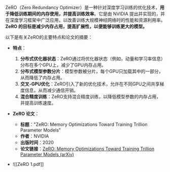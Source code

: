ZeRO（Zero Redundancy Optimizer）是一种针对深度学习训练的优化技术，**用于降低训练期间的内存使用，并提高训练效率**。它是由 NVIDIA 提出并实现的，并在深度学习框架中广泛应用，以改善训练大规模神经网络时的性能和资源利用率。**ZeRO 的目标是减少内存占用，提高扩展性，以便能够训练更大的模型。**

以下是有关ZeRO的主要特点和论文的摘要：

- **特点**：
    
    1. **分布式优化器状态**：ZeRO通过将优化器状态（例如，动量和学习率信息）分布在多个GPU上，减少了GPU内存占用。
    2. **分布式模型参数分片**：模型参数被分片，每个GPU只加载其中的一部分，从而降低了内存占用。
    3. **交叉-GPU优化**：ZeRO引入了新的优化技术，允许在不同GPU之间共享梯度信息，从而减少通信开销。
    4. **混合精度训练**：ZeRO支持混合精度训练，以降低模型参数的内存占用，并提高训练速度。
- **ZeRO 论文**：
    
    - **标题**："ZeRO: Memory Optimizations Toward Training Trillion Parameter Models"
    - **作者**：NVIDIA
    - **出版时间**：2020
    - **论文链接**：[ZeRO: Memory Optimizations Toward Training Trillion Parameter Models (arXiv)](https://arxiv.org/abs/1910.02054)
- ![[ZeRO 1.pdf]]